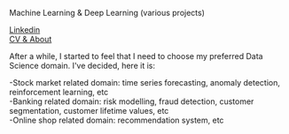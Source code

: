 Machine Learning & Deep Learning (various projects)

[Linkedin](linkedin.com/in/alvin-rachmat)  
[CV & About](alvinrach.github.io)

After a while, I started to feel that I need to choose my preferred Data Science domain. I've decided, here it is:

-Stock market related domain: time series forecasting, anomaly detection, reinforcement learning, etc  
-Banking related domain: risk modelling, fraud detection, customer segmentation, customer lifetime values, etc  
-Online shop related domain: recommendation system, etc
